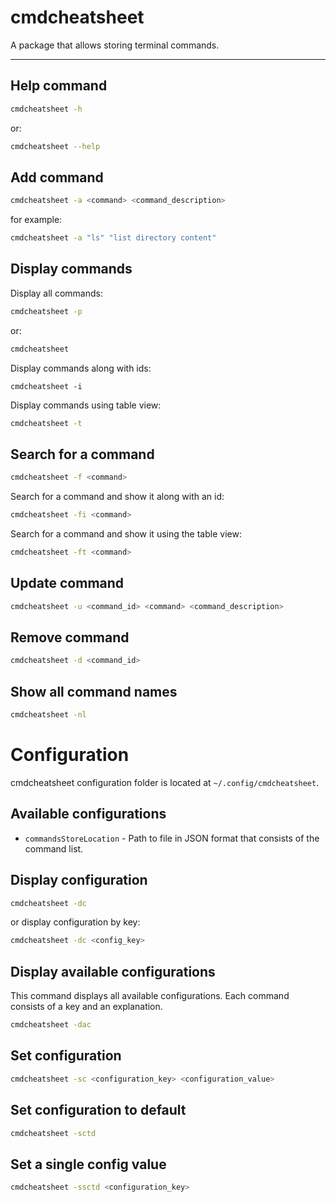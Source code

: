 # cmdcheatsheet
A package that allows storing terminal commands.

---

## Help command
```bash
cmdcheatsheet -h
```
or:
```bash
cmdcheatsheet --help
```

## Add command
```bash
cmdcheatsheet -a <command> <command_description>
```
for example:
```bash
cmdcheatsheet -a "ls" "list directory content"
```

## Display commands

Display all commands:
```bash
cmdcheatsheet -p
```
or:
```bash
cmdcheatsheet
```
Display commands along with ids:
```
cmdcheatsheet -i
```
Display commands using table view:
```bash
cmdcheatsheet -t
```

## Search for a command
```bash
cmdcheatsheet -f <command>
```
Search for a command and show it along with an id:
```bash
cmdcheatsheet -fi <command>
```
Search for a command and show it using the table view:
```bash
cmdcheatsheet -ft <command>
```

## Update command
```bash
cmdcheatsheet -u <command_id> <command> <command_description>
```

## Remove command
```bash
cmdcheatsheet -d <command_id>
```

## Show all command names
```bash
cmdcheatsheet -nl
```

# Configuration
cmdcheatsheet configuration folder is located at `~/.config/cmdcheatsheet`.

## Available configurations
* `commandsStoreLocation` - Path to file in JSON format that consists of the command list.

## Display configuration
```bash
cmdcheatsheet -dc
```
or display configuration by key:
```bash
cmdcheatsheet -dc <config_key>
```

## Display available configurations
This command displays all available configurations. Each command consists of a key and an explanation.
```bash
cmdcheatsheet -dac
```

## Set configuration
```bash
cmdcheatsheet -sc <configuration_key> <configuration_value>
```

## Set configuration to default
```bash
cmdcheatsheet -sctd
```

## Set a single config value
```bash
cmdcheatsheet -ssctd <configuration_key>
```
